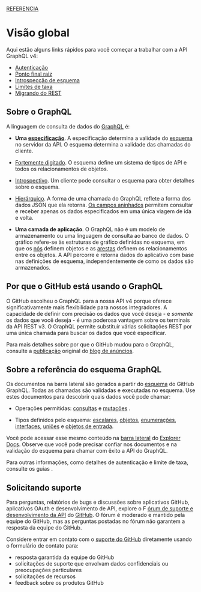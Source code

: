 [REFERENCIA](https://developer.github.com/v4/)

# Visão global

Aqui estão alguns links rápidos para você começar a trabalhar com a API GraphQL v4:

- [Autenticação]()
- [Ponto final raiz]()
- [Introspecção de esquema]()
- [Limites de taxa]()
- [Migrando do REST]()

## Sobre o GraphQL

A linguagem de consulta de dados do [GraphQL]() é:

- **Uma [especificação]()**. A especificação determina a validade do [esquema]() no servidor da API. O esquema determina a validade das chamadas do cliente.

- [Fortemente digitado](). O esquema define um sistema de tipos de API e todos os relacionamentos de objetos.

- [Introspectivo](). Um cliente pode consultar o esquema para obter detalhes sobre o esquema.

- [Hierárquico](). A forma de uma chamada do GraphQL reflete a forma dos dados JSON que ela retorna. [Os campos aninhados]() permitem consultar e receber apenas os dados especificados em uma única viagem de ida e volta.

- **Uma camada de aplicação**. O GraphQL não é um modelo de armazenamento ou uma linguagem de consulta ao banco de dados. O gráfico refere-se às estruturas de gráfico definidas no esquema, em que os [nós]() definem objetos e as [arestas]() definem os relacionamentos entre os objetos. A API percorre e retorna dados do aplicativo com base nas definições de esquema, independentemente de como os dados são armazenados.

## Por que o GitHub está usando o GraphQL
O GitHub escolheu o GraphQL para a nossa API v4 porque oferece significativamente mais flexibilidade para nossos integradores. A capacidade de definir com precisão os dados que você deseja - e *somente* os dados que você deseja - é uma poderosa vantagem sobre os terminais da API REST v3. O GraphQL permite substituir várias solicitações REST por uma única chamada para buscar os dados que você especificar.

Para mais detalhes sobre por que o GitHub mudou para o GraphQL, consulte a [publicação]() original do [blog de anúncios]().

## Sobre a referência do esquema GraphQL
Os documentos na barra lateral são gerados a partir do [esquema]() do GitHub GraphQL. Todas as chamadas são validadas e executadas no esquema. Use estes documentos para descobrir quais dados você pode chamar:

- Operações permitidas: [consultas]() e [mutações]() .

- Tipos definidos pelo esquema: [escalares](), [objetos](), [enumerações](), [interfaces](), [uniões]() e [objetos de entrada]().

Você pode acessar esse mesmo conteúdo na [barra lateral]() do [Explorer Docs](). Observe que você pode precisar confiar nos documentos e na validação do esquema para chamar com êxito a API do GraphQL.

Para outras informações, como detalhes de autenticação e limite de taxa, consulte os guias .

## Solicitando suporte
Para perguntas, relatórios de bugs e discussões sobre aplicativos GitHub, aplicativos OAuth e desenvolvimento de API, explore o F [órum de suporte e desenvolvimento da API]() do [GitHub](). O fórum é moderado e mantido pela equipe do GitHub, mas as perguntas postadas no fórum não garantem a resposta da equipe do GitHub.

Considere entrar em contato com o [suporte do GitHub]() diretamente usando o formulário de contato para:

- resposta garantida da equipe do GitHub
- solicitações de suporte que envolvam dados confidenciais ou preocupações particulares
- solicitações de recursos
- feedback sobre os produtos GitHub
